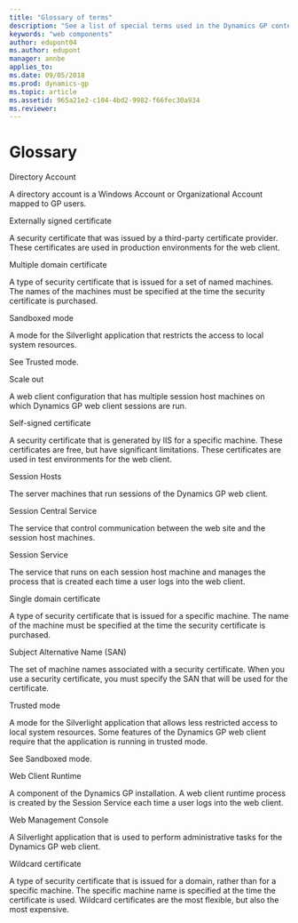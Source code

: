 ```yaml
---
title: "Glossary of terms"
description: "See a list of special terms used in the Dynamics GP content for web deployment."
keywords: "web components"
author: edupont04
ms.author: edupont
manager: annbe
applies_to: 
ms.date: 09/05/2018
ms.prod: dynamics-gp
ms.topic: article
ms.assetid: 965a21e2-c104-4bd2-9982-f66fec30a934
ms.reviewer: 
---
```

# Glossary

Directory Account

A directory account is a Windows Account or Organizational Account mapped to GP users.

Externally signed certificate

A security certificate that was issued by a third-party certificate provider. These certificates are used in production environments for the web client.

Multiple domain certificate

A type of security certificate that is issued for a set of named machines. The names of the machines must be specified at the time the security certificate is purchased.

Sandboxed mode

A mode for the Silverlight application that restricts the access to local system resources.

See Trusted mode.

Scale out

A web client configuration that has multiple session host machines on which Dynamics GP web client sessions are run.

Self-signed certificate

A security certificate that is generated by IIS for a specific machine. These certificates are free, but have significant limitations. These certificates are used in test environments for the web client.

Session Hosts

The server machines that run sessions of the Dynamics GP web client.

Session Central Service

The service that control communication between the web site and the session host machines.

Session Service

The service that runs on each session host machine and manages the process that is created each time a user logs into the web client.

Single domain certificate

A type of security certificate that is issued for a specific machine. The name of the machine must be specified at the time the security certificate is purchased.

Subject Alternative Name (SAN)

The set of machine names associated with a security certificate. When you use a security certificate, you must specify the SAN that will be used for the certificate.

Trusted mode

A mode for the Silverlight application that allows less restricted access to local system resources. Some features of the Dynamics GP web client require that the application is running in trusted mode.

See Sandboxed mode.

Web Client Runtime

A component of the Dynamics GP installation. A web client runtime process is created by the Session Service each time a user logs into the web client.

Web Management Console

A Silverlight application that is used to perform administrative tasks for the Dynamics GP web client.

Wildcard certificate

A type of security certificate that is issued for a domain, rather than for a specific machine. The specific machine name is specified at the time the certificate is used. Wildcard certificates are the most flexible, but also the most expensive.
